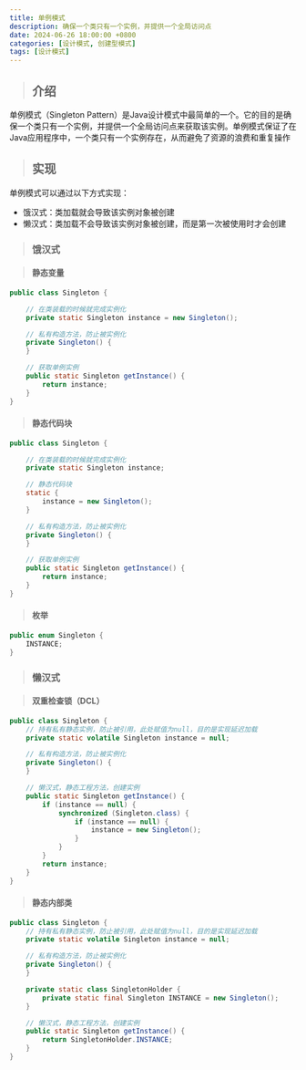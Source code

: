 ```yaml
---
title: 单例模式
description: 确保一个类只有一个实例，并提供一个全局访问点
date: 2024-06-26 18:00:00 +0800
categories: [设计模式, 创建型模式]
tags: [设计模式]
---
```


> ## 介绍

单例模式（Singleton Pattern）是Java设计模式中最简单的一个。它的目的是确保一个类只有一个实例，并提供一个全局访问点来获取该实例。单例模式保证了在Java应用程序中，一个类只有一个实例存在，从而避免了资源的浪费和重复操作

> ## 实现

单例模式可以通过以下方式实现：

- 饿汉式：类加载就会导致该实例对象被创建
- 懒汉式：类加载不会导致该实例对象被创建，而是第一次被使用时才会创建

> ### 饿汉式

> #### 静态变量

```java
public class Singleton {

    // 在类装载的时候就完成实例化
    private static Singleton instance = new Singleton();

    // 私有构造方法，防止被实例化
    private Singleton() {
    }

    // 获取单例实例
    public static Singleton getInstance() {
        return instance;
    }
}
```

> #### 静态代码块

```java
public class Singleton {

    // 在类装载的时候就完成实例化
    private static Singleton instance;

    // 静态代码块
    static {
        instance = new Singleton();
    }

    // 私有构造方法，防止被实例化
    private Singleton() {
    }

    // 获取单例实例
    public static Singleton getInstance() {
        return instance;
    }
}
```

> #### 枚举

```java
public enum Singleton {
    INSTANCE;
}
```

> ### 懒汉式

> #### 双重检查锁（DCL）

```java
public class Singleton {
    // 持有私有静态实例，防止被引用，此处赋值为null，目的是实现延迟加载
    private static volatile Singleton instance = null;

    // 私有构造方法，防止被实例化
    private Singleton() {
    }

    // 懒汉式，静态工程方法，创建实例
    public static Singleton getInstance() {
        if (instance == null) {
            synchronized (Singleton.class) {
                if (instance == null) {
                    instance = new Singleton();
                }
            }
        }
        return instance;
    }
}
```

> #### 静态内部类

```java
public class Singleton {
    // 持有私有静态实例，防止被引用，此处赋值为null，目的是实现延迟加载
    private static volatile Singleton instance = null;

    // 私有构造方法，防止被实例化
    private Singleton() {
    }

    private static class SingletonHolder {
        private static final Singleton INSTANCE = new Singleton();
    }

    // 懒汉式，静态工程方法，创建实例
    public static Singleton getInstance() {
        return SingletonHolder.INSTANCE;
    }
}
```
